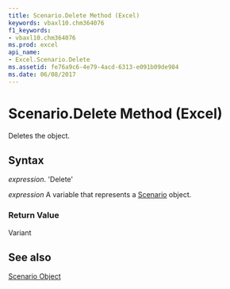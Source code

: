 ```yaml
---
title: Scenario.Delete Method (Excel)
keywords: vbaxl10.chm364076
f1_keywords:
- vbaxl10.chm364076
ms.prod: excel
api_name:
- Excel.Scenario.Delete
ms.assetid: fe76a9c6-4e79-4acd-6313-e091b09de984
ms.date: 06/08/2017
---
```



# Scenario.Delete Method (Excel)

Deletes the object.


## Syntax

 _expression_. 'Delete'

 _expression_ A variable that represents a [Scenario](./Excel.Scenario.md) object.


### Return Value

Variant


## See also


[Scenario Object](Excel.Scenario.md)

